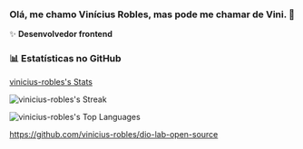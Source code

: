 ### Olá, me chamo Vinícius Robles, mas pode me chamar de Vini. 👋

✨ **Desenvolvedor frontend**

### 📊 Estatísticas no GitHub

[vinicius-robles's Stats](https://github-readme-stats.vercel.app/api?username=vinicius-robles&theme=tokyonight&show_icons=true&hide_border=false&count_private=false)

![vinicius-robles's Streak](https://github-readme-streak-stats.herokuapp.com/?user=vinicius-robles&theme=tokyonight&hide_border=false)

![vinicius-robles's Top Languages](https://github-readme-stats.vercel.app/api/top-langs/?username=vinicius-robles&theme=tokyonight&show_icons=true&hide_border=false&layout=compact)


https://github.com/vinicius-robles/dio-lab-open-source